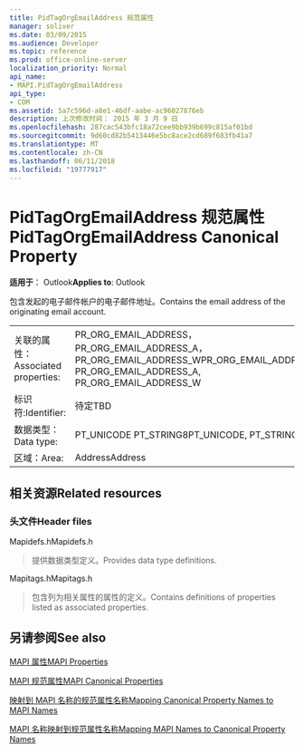 ```yaml
---
title: PidTagOrgEmailAddress 规范属性
manager: soliver
ms.date: 03/09/2015
ms.audience: Developer
ms.topic: reference
ms.prod: office-online-server
localization_priority: Normal
api_name:
- MAPI.PidTagOrgEmailAddress
api_type:
- COM
ms.assetid: 5a7c596d-a8e1-46df-aabe-ac96027876eb
description: 上次修改时间： 2015 年 3 月 9 日
ms.openlocfilehash: 287cac543bfc18a72cee9bb939b699c815af01bd
ms.sourcegitcommit: 9d60cd82b5413446e5bc8ace2cd689f683fb41a7
ms.translationtype: MT
ms.contentlocale: zh-CN
ms.lasthandoff: 06/11/2018
ms.locfileid: "19777917"
---
```

# <a name="pidtagorgemailaddress-canonical-property"></a><span data-ttu-id="91b80-103">PidTagOrgEmailAddress 规范属性</span><span class="sxs-lookup"><span data-stu-id="91b80-103">PidTagOrgEmailAddress Canonical Property</span></span>

  
  
<span data-ttu-id="91b80-104">**适用于**： Outlook</span><span class="sxs-lookup"><span data-stu-id="91b80-104">**Applies to**: Outlook</span></span> 
  
<span data-ttu-id="91b80-105">包含发起的电子邮件帐户的电子邮件地址。</span><span class="sxs-lookup"><span data-stu-id="91b80-105">Contains the email address of the originating email account.</span></span>
  
|||
|:-----|:-----|
|<span data-ttu-id="91b80-106">关联的属性：</span><span class="sxs-lookup"><span data-stu-id="91b80-106">Associated properties:</span></span>  <br/> |<span data-ttu-id="91b80-107">PR_ORG_EMAIL_ADDRESS，PR_ORG_EMAIL_ADDRESS_A，PR_ORG_EMAIL_ADDRESS_W</span><span class="sxs-lookup"><span data-stu-id="91b80-107">PR_ORG_EMAIL_ADDRESS, PR_ORG_EMAIL_ADDRESS_A, PR_ORG_EMAIL_ADDRESS_W</span></span>  <br/> |
|<span data-ttu-id="91b80-108">标识符:</span><span class="sxs-lookup"><span data-stu-id="91b80-108">Identifier:</span></span>  <br/> |<span data-ttu-id="91b80-109">待定</span><span class="sxs-lookup"><span data-stu-id="91b80-109">TBD</span></span>  <br/> |
|<span data-ttu-id="91b80-110">数据类型：</span><span class="sxs-lookup"><span data-stu-id="91b80-110">Data type:</span></span>  <br/> |<span data-ttu-id="91b80-111">PT_UNICODE PT_STRING8</span><span class="sxs-lookup"><span data-stu-id="91b80-111">PT_UNICODE, PT_STRING8</span></span>  <br/> |
|<span data-ttu-id="91b80-112">区域：</span><span class="sxs-lookup"><span data-stu-id="91b80-112">Area:</span></span>  <br/> |<span data-ttu-id="91b80-113">Address</span><span class="sxs-lookup"><span data-stu-id="91b80-113">Address</span></span>  <br/> |
   
## <a name="related-resources"></a><span data-ttu-id="91b80-114">相关资源</span><span class="sxs-lookup"><span data-stu-id="91b80-114">Related resources</span></span>

### <a name="header-files"></a><span data-ttu-id="91b80-115">头文件</span><span class="sxs-lookup"><span data-stu-id="91b80-115">Header files</span></span>

<span data-ttu-id="91b80-116">Mapidefs.h</span><span class="sxs-lookup"><span data-stu-id="91b80-116">Mapidefs.h</span></span>
  
> <span data-ttu-id="91b80-117">提供数据类型定义。</span><span class="sxs-lookup"><span data-stu-id="91b80-117">Provides data type definitions.</span></span>
    
<span data-ttu-id="91b80-118">Mapitags.h</span><span class="sxs-lookup"><span data-stu-id="91b80-118">Mapitags.h</span></span>
  
> <span data-ttu-id="91b80-119">包含列为相关属性的属性的定义。</span><span class="sxs-lookup"><span data-stu-id="91b80-119">Contains definitions of properties listed as associated properties.</span></span>
    
## <a name="see-also"></a><span data-ttu-id="91b80-120">另请参阅</span><span class="sxs-lookup"><span data-stu-id="91b80-120">See also</span></span>



[<span data-ttu-id="91b80-121">MAPI 属性</span><span class="sxs-lookup"><span data-stu-id="91b80-121">MAPI Properties</span></span>](mapi-properties.md)
  
[<span data-ttu-id="91b80-122">MAPI 规范属性</span><span class="sxs-lookup"><span data-stu-id="91b80-122">MAPI Canonical Properties</span></span>](mapi-canonical-properties.md)
  
[<span data-ttu-id="91b80-123">映射到 MAPI 名称的规范属性名称</span><span class="sxs-lookup"><span data-stu-id="91b80-123">Mapping Canonical Property Names to MAPI Names</span></span>](mapping-canonical-property-names-to-mapi-names.md)
  
[<span data-ttu-id="91b80-124">MAPI 名称映射到规范属性名称</span><span class="sxs-lookup"><span data-stu-id="91b80-124">Mapping MAPI Names to Canonical Property Names</span></span>](mapping-mapi-names-to-canonical-property-names.md)

